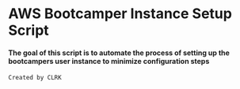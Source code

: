 # AWS Bootcamper Instance Setup Script
#### The goal of this script is to automate the process of setting up the bootcampers user instance to minimize configuration steps


`Created by CLRK`

